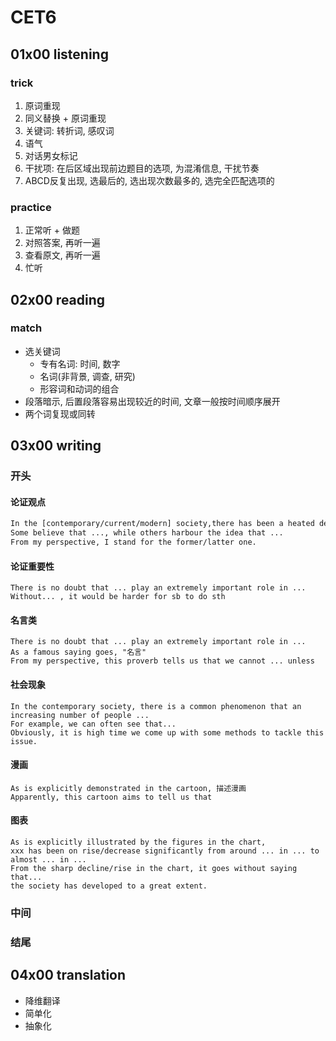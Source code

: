 # CET6

## 01x00 listening

### trick

1. 原词重现
2. 同义替换 + 原词重现
3. 关键词: 转折词, 感叹词
4. 语气
5. 对话男女标记
6. 干扰项: 在后区域出现前边题目的选项, 为混淆信息, 干扰节奏
7. ABCD反复出现, 选最后的, 选出现次数最多的, 选完全匹配选项的

### practice

1. 正常听 + 做题
2. 对照答案, 再听一遍
3. 查看原文, 再听一遍
4. 忙听

## 02x00 reading

### match

- 选关键词
  - 专有名词: 时间, 数字
  - 名词(非背景, 调查, 研究)
  - 形容词和动词的组合
- 段落暗示, 后置段落容易出现较近的时间, 文章一般按时间顺序展开
- 两个词复现或同转

## 03x00 writing

### 开头

#### 论证观点

```latex
In the [contemporary/current/modern] society,there has been a heated debate whether... or ...(同义替换题目)
Some believe that ..., while others harbour the idea that ... 
From my perspective, I stand for the former/latter one.
```

#### 论证重要性

```
There is no doubt that ... play an extremely important role in ...
Without... , it would be harder for sb to do sth
```

#### 名言类

```
There is no doubt that ... play an extremely important role in ...
As a famous saying goes, "名言"
From my perspective, this proverb tells us that we cannot ... unless 
```

#### 社会现象

```
In the contemporary society, there is a common phenomenon that an increasing number of people ...
For example, we can often see that...
Obviously, it is high time we come up with some methods to tackle this issue.
```

#### 漫画

```
As is explicitly demonstrated in the cartoon, 描述漫画
Apparently, this cartoon aims to tell us that
```

#### 图表

```
As is explicitly illustrated by the figures in the chart, 
xxx has been on rise/decrease significantly from around ... in ... to almost ... in ...
From the sharp decline/rise in the chart, it goes without saying that...
the society has developed to a great extent.
```

### 中间



### 结尾



## 04x00 translation

- 降维翻译
- 简单化
- 抽象化
